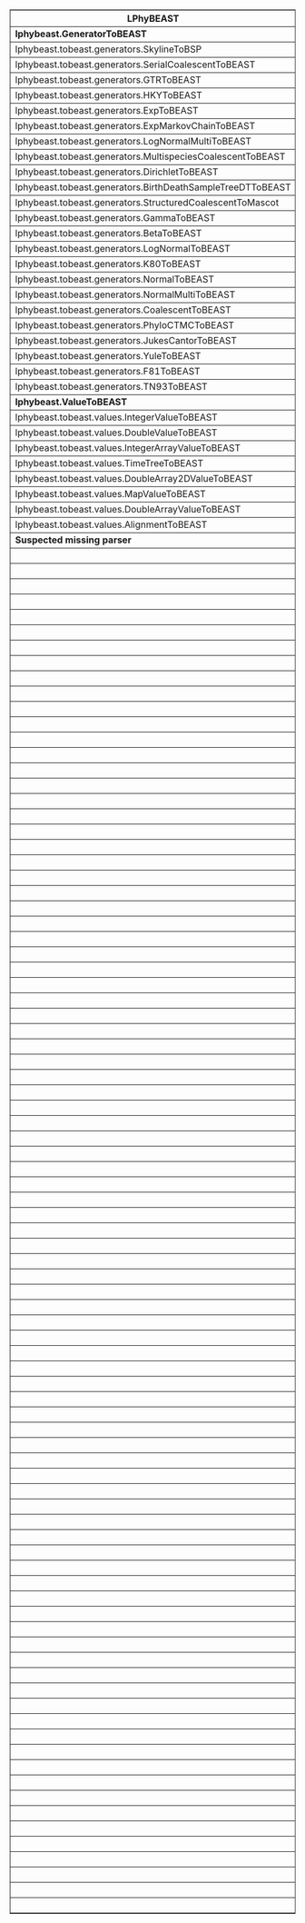 <table border="1" width="100%" style="margin: 0px;">
<thead>
<tr>
<th>LPhyBEAST</th>
<th>LPhy</th>
<th>BEAST 2</th>
</tr>
</thead>

<tbody>
<tr>
<td><b>lphybeast.GeneratorToBEAST</b></td>
<td></td>
<td></td>
</tr>
<tr>
<td>lphybeast.tobeast.generators.SkylineToBSP</td>
<td>lphy.evolution.coalescent.SkylineCoalescent</td>
<td>beast.evolution.tree.coalescent.BayesianSkyline</td>
</tr>
<tr>
<td>lphybeast.tobeast.generators.SerialCoalescentToBEAST</td>
<td>lphy.evolution.coalescent.SerialCoalescent</td>
<td>beast.evolution.tree.coalescent.Coalescent</td>
</tr>
<tr>
<td>lphybeast.tobeast.generators.GTRToBEAST</td>
<td>lphy.evolution.substitutionmodel.GTR</td>
<td>substmodels.nucleotide.GTR</td>
</tr>
<tr>
<td>lphybeast.tobeast.generators.HKYToBEAST</td>
<td>lphy.evolution.substitutionmodel.HKY</td>
<td>beast.evolution.substitutionmodel.HKY</td>
</tr>
<tr>
<td>lphybeast.tobeast.generators.ExpToBEAST</td>
<td>lphy.core.distributions.Exp</td>
<td>beast.math.distributions.Prior</td>
</tr>
<tr>
<td>lphybeast.tobeast.generators.ExpMarkovChainToBEAST</td>
<td>lphy.core.distributions.ExpMarkovChain</td>
<td>beast.math.distributions.MarkovChainDistribution</td>
</tr>
<tr>
<td>lphybeast.tobeast.generators.LogNormalMultiToBEAST</td>
<td>lphy.core.distributions.LogNormalMulti</td>
<td>beast.math.distributions.Prior</td>
</tr>
<tr>
<td>lphybeast.tobeast.generators.MultispeciesCoalescentToBEAST</td>
<td>lphy.evolution.coalescent.MultispeciesCoalescent</td>
<td>beast.evolution.speciation.GeneTreeForSpeciesTreeDistribution</td>
</tr>
<tr>
<td>lphybeast.tobeast.generators.DirichletToBEAST</td>
<td>lphy.core.distributions.Dirichlet</td>
<td>beast.math.distributions.Prior</td>
</tr>
<tr>
<td>lphybeast.tobeast.generators.BirthDeathSampleTreeDTToBEAST</td>
<td>lphy.evolution.birthdeath.BirthDeathSamplingTreeDT</td>
<td>beast.evolution.speciation.BirthDeathGernhard08Model</td>
</tr>
<tr>
<td>lphybeast.tobeast.generators.StructuredCoalescentToMascot</td>
<td>lphy.evolution.coalescent.StructuredCoalescent</td>
<td>beast.mascot.distribution.Mascot</td>
</tr>
<tr>
<td>lphybeast.tobeast.generators.GammaToBEAST</td>
<td>lphy.core.distributions.Gamma</td>
<td>beast.math.distributions.Prior</td>
</tr>
<tr>
<td>lphybeast.tobeast.generators.BetaToBEAST</td>
<td>lphy.core.distributions.Beta</td>
<td>beast.math.distributions.Prior</td>
</tr>
<tr>
<td>lphybeast.tobeast.generators.LogNormalToBEAST</td>
<td>lphy.core.distributions.LogNormal</td>
<td>beast.math.distributions.Prior</td>
</tr>
<tr>
<td>lphybeast.tobeast.generators.K80ToBEAST</td>
<td>lphy.evolution.substitutionmodel.K80</td>
<td>beast.evolution.substitutionmodel.HKY</td>
</tr>
<tr>
<td>lphybeast.tobeast.generators.NormalToBEAST</td>
<td>lphy.core.distributions.Normal</td>
<td>beast.math.distributions.Prior</td>
</tr>
<tr>
<td>lphybeast.tobeast.generators.NormalMultiToBEAST</td>
<td>lphy.core.distributions.NormalMulti</td>
<td>beast.math.distributions.Prior</td>
</tr>
<tr>
<td>lphybeast.tobeast.generators.CoalescentToBEAST</td>
<td>lphy.evolution.coalescent.Coalescent</td>
<td>beast.evolution.tree.coalescent.Coalescent</td>
</tr>
<tr>
<td>lphybeast.tobeast.generators.PhyloCTMCToBEAST</td>
<td>lphy.evolution.likelihood.PhyloCTMC</td>
<td>beast.evolution.likelihood.TreeLikelihood</td>
</tr>
<tr>
<td>lphybeast.tobeast.generators.JukesCantorToBEAST</td>
<td>lphy.evolution.substitutionmodel.JukesCantor</td>
<td>beast.evolution.substitutionmodel.JukesCantor</td>
</tr>
<tr>
<td>lphybeast.tobeast.generators.YuleToBEAST</td>
<td>lphy.evolution.birthdeath.Yule</td>
<td>beast.evolution.speciation.YuleModel</td>
</tr>
<tr>
<td>lphybeast.tobeast.generators.F81ToBEAST</td>
<td>lphy.evolution.substitutionmodel.F81</td>
<td>beast.evolution.substitutionmodel.HKY</td>
</tr>
<tr>
<td>lphybeast.tobeast.generators.TN93ToBEAST</td>
<td>lphy.evolution.substitutionmodel.TN93</td>
<td>beast.evolution.substitutionmodel.TN93</td>
</tr>
<tr>
<td><b>lphybeast.ValueToBEAST</b></td>
<td></td>
<td></td>
</tr>
<tr>
<td>lphybeast.tobeast.values.IntegerValueToBEAST</td>
<td>java.lang.Integer</td>
<td>beast.core.parameter.IntegerParameter</td>
</tr>
<tr>
<td>lphybeast.tobeast.values.DoubleValueToBEAST</td>
<td>java.lang.Double</td>
<td>beast.core.parameter.RealParameter</td>
</tr>
<tr>
<td>lphybeast.tobeast.values.IntegerArrayValueToBEAST</td>
<td>[Ljava.lang.Integer;</td>
<td>beast.core.parameter.IntegerParameter</td>
</tr>
<tr>
<td>lphybeast.tobeast.values.TimeTreeToBEAST</td>
<td>lphy.evolution.tree.TimeTree</td>
<td>beast.util.TreeParser</td>
</tr>
<tr>
<td>lphybeast.tobeast.values.DoubleArray2DValueToBEAST</td>
<td>[[Ljava.lang.Double;</td>
<td>beast.core.parameter.RealParameter</td>
</tr>
<tr>
<td>lphybeast.tobeast.values.MapValueToBEAST</td>
<td>java.util.Map</td>
<td>beast.core.parameter.RealParameter</td>
</tr>
<tr>
<td>lphybeast.tobeast.values.DoubleArrayValueToBEAST</td>
<td>[Ljava.lang.Double;</td>
<td>beast.core.parameter.RealParameter</td>
</tr>
<tr>
<td>lphybeast.tobeast.values.AlignmentToBEAST</td>
<td>lphy.evolution.alignment.Alignment</td>
<td>beast.evolution.alignment.Alignment</td>
</tr>
<tr>
<td><b>Suspected missing parser</b></td>
<td><b>Implemented LPhy</b></td>
<td><b>Implemented BEAST</b></td>
</tr>
<tr>
<td></td>
<td>lphy.core.functions.DoubleArray</td>
<td></td>
</tr>
<tr>
<td></td>
<td>lphy.core.functions.ARange</td>
<td></td>
</tr>
<tr>
<td></td>
<td>lphy.core.functions.Log</td>
<td></td>
</tr>
<tr>
<td></td>
<td>lphy.core.functions.Newick</td>
<td></td>
</tr>
<tr>
<td></td>
<td>lphy.core.functions.Range</td>
<td></td>
</tr>
<tr>
<td></td>
<td>lphy.core.functions.Exp</td>
<td></td>
</tr>
<tr>
<td></td>
<td>lphy.core.functions.NodeCount</td>
<td></td>
</tr>
<tr>
<td></td>
<td>lphy.core.functions.BinaryRateMatrix</td>
<td></td>
</tr>
<tr>
<td></td>
<td>lphy.core.functions.MigrationCount</td>
<td></td>
</tr>
<tr>
<td></td>
<td>lphy.core.functions.CoalescentCorrection</td>
<td></td>
</tr>
<tr>
<td></td>
<td>lphy.core.functions.Pow</td>
<td></td>
</tr>
<tr>
<td></td>
<td>lphy.core.functions.NTaxa</td>
<td></td>
</tr>
<tr>
<td></td>
<td>lphy.core.functions.Map</td>
<td></td>
</tr>
<tr>
<td></td>
<td>lphy.core.functions.IntegerArray</td>
<td></td>
</tr>
<tr>
<td></td>
<td>lphy.core.functions.Rep</td>
<td></td>
</tr>
<tr>
<td></td>
<td>lphy.core.functions.RootAge</td>
<td></td>
</tr>
<tr>
<td></td>
<td>lphy.core.functions.Floor</td>
<td></td>
</tr>
<tr>
<td></td>
<td>lphy.core.functions.MigrationMatrix</td>
<td></td>
</tr>
<tr>
<td></td>
<td>lphy.core.lightweight.GenerativeDistributionAdapter</td>
<td></td>
</tr>
<tr>
<td></td>
<td>lphy.graphicalModel.types.WrappedDoubleValue$WrappedDoubleGenerator</td>
<td></td>
</tr>
<tr>
<td></td>
<td>lphy.toroidalDiffusion.DihedralAngleDiffusionMatrix</td>
<td></td>
</tr>
<tr>
<td></td>
<td>lphy.parser.ExpressionNode1Arg</td>
<td></td>
</tr>
<tr>
<td></td>
<td>lphy.parser.ExpressionNode2Args</td>
<td></td>
</tr>
<tr>
<td></td>
<td>lphy.parser.ExpressionNodeWrapper</td>
<td></td>
</tr>
<tr>
<td></td>
<td>lphy.graphicalModel.RandomVariable</td>
<td></td>
</tr>
<tr>
<td></td>
<td>lphy.graphicalModel.types.StringValue</td>
<td></td>
</tr>
<tr>
<td></td>
<td>lphy.graphicalModel.types.IntegerValue</td>
<td></td>
</tr>
<tr>
<td></td>
<td>lphy.graphicalModel.types.NumberValue</td>
<td></td>
</tr>
<tr>
<td></td>
<td>lphy.graphicalModel.types.NumberArrayValue</td>
<td></td>
</tr>
<tr>
<td></td>
<td>lphy.graphicalModel.types.StringArray2DValue</td>
<td></td>
</tr>
<tr>
<td></td>
<td>lphy.graphicalModel.types.StringArrayValue</td>
<td></td>
</tr>
<tr>
<td></td>
<td>lphy.graphicalModel.types.DoubleArrayValue</td>
<td></td>
</tr>
<tr>
<td></td>
<td>lphy.graphicalModel.types.IntegerArray2DValue</td>
<td></td>
</tr>
<tr>
<td></td>
<td>lphy.graphicalModel.types.DoubleArray2DValue</td>
<td></td>
</tr>
<tr>
<td></td>
<td>lphy.graphicalModel.types.IntegerArrayValue</td>
<td></td>
</tr>
<tr>
<td></td>
<td>lphy.graphicalModel.types.DoubleValue</td>
<td></td>
</tr>
<tr>
<td></td>
<td>lphy.graphicalModel.types.WrappedDoubleValue</td>
<td></td>
</tr>
<tr>
<td></td>
<td></td>
<td>beast.app.seqgen.SimulatedAlignment</td>
</tr>
<tr>
<td></td>
<td></td>
<td>beast.evolution.alignment.AscertainedAlignment</td>
</tr>
<tr>
<td></td>
<td></td>
<td>beast.evolution.alignment.FilteredAlignment</td>
</tr>
<tr>
<td></td>
<td></td>
<td>beast.evolution.substitutionmodel.BinaryCovarion</td>
</tr>
<tr>
<td></td>
<td></td>
<td>beast.evolution.substitutionmodel.Blosum62</td>
</tr>
<tr>
<td></td>
<td></td>
<td>beast.evolution.substitutionmodel.CPREV</td>
</tr>
<tr>
<td></td>
<td></td>
<td>beast.evolution.substitutionmodel.Dayhoff</td>
</tr>
<tr>
<td></td>
<td></td>
<td>beast.evolution.substitutionmodel.GTR</td>
</tr>
<tr>
<td></td>
<td></td>
<td>beast.evolution.substitutionmodel.GeneralSubstitutionModel</td>
</tr>
<tr>
<td></td>
<td></td>
<td>beast.evolution.substitutionmodel.JTT</td>
</tr>
<tr>
<td></td>
<td></td>
<td>beast.evolution.substitutionmodel.MTREV</td>
</tr>
<tr>
<td></td>
<td></td>
<td>beast.evolution.substitutionmodel.MutationDeathModel</td>
</tr>
<tr>
<td></td>
<td></td>
<td>beast.evolution.substitutionmodel.SYM</td>
</tr>
<tr>
<td></td>
<td></td>
<td>beast.evolution.substitutionmodel.TIM</td>
</tr>
<tr>
<td></td>
<td></td>
<td>beast.evolution.substitutionmodel.TVM</td>
</tr>
<tr>
<td></td>
<td></td>
<td>beast.evolution.substitutionmodel.WAG</td>
</tr>
<tr>
<td></td>
<td></td>
<td>beast.evolution.sitemodel.SiteModel</td>
</tr>
<tr>
<td></td>
<td></td>
<td>beast.evolution.branchratemodel.RandomLocalClockModel</td>
</tr>
<tr>
<td></td>
<td></td>
<td>beast.evolution.branchratemodel.StrictClockModel</td>
</tr>
<tr>
<td></td>
<td></td>
<td>beast.evolution.branchratemodel.UCRelaxedClockModel</td>
</tr>
<tr>
<td></td>
<td></td>
<td>beast.math.distributions.Beta</td>
</tr>
<tr>
<td></td>
<td></td>
<td>beast.math.distributions.ChiSquare</td>
</tr>
<tr>
<td></td>
<td></td>
<td>beast.math.distributions.Dirichlet</td>
</tr>
<tr>
<td></td>
<td></td>
<td>beast.math.distributions.Exponential</td>
</tr>
<tr>
<td></td>
<td></td>
<td>beast.math.distributions.Gamma</td>
</tr>
<tr>
<td></td>
<td></td>
<td>beast.math.distributions.InverseGamma</td>
</tr>
<tr>
<td></td>
<td></td>
<td>beast.math.distributions.LaplaceDistribution</td>
</tr>
<tr>
<td></td>
<td></td>
<td>beast.math.distributions.LogNormalDistributionModel</td>
</tr>
<tr>
<td></td>
<td></td>
<td>beast.math.distributions.Normal</td>
</tr>
<tr>
<td></td>
<td></td>
<td>beast.math.distributions.OneOnX</td>
</tr>
<tr>
<td></td>
<td></td>
<td>beast.math.distributions.Poisson</td>
</tr>
<tr>
<td></td>
<td></td>
<td>beast.math.distributions.Uniform</td>
</tr>
<tr>
<td></td>
<td></td>
<td>beast.core.parameter.BooleanParameter</td>
</tr>
<tr>
<td></td>
<td></td>
<td>beast.core.parameter.GeneralParameterList$QuietParameter</td>
</tr>
<tr>
<td></td>
<td></td>
<td>beast.core.util.CompoundDistribution</td>
</tr>
<tr>
<td></td>
<td></td>
<td>beast.evolution.likelihood.BeagleTreeLikelihood</td>
</tr>
<tr>
<td></td>
<td></td>
<td>beast.evolution.likelihood.GenericTreeLikelihood</td>
</tr>
<tr>
<td></td>
<td></td>
<td>beast.evolution.likelihood.ThreadedTreeLikelihood</td>
</tr>
<tr>
<td></td>
<td></td>
<td>beast.evolution.speciation.CalibratedBirthDeathModel</td>
</tr>
<tr>
<td></td>
<td></td>
<td>beast.evolution.speciation.CalibratedYuleModel</td>
</tr>
<tr>
<td></td>
<td></td>
<td>beast.evolution.speciation.SpeciesTreeDistribution</td>
</tr>
<tr>
<td></td>
<td></td>
<td>beast.evolution.speciation.SpeciesTreePopFunction</td>
</tr>
<tr>
<td></td>
<td></td>
<td>beast.evolution.speciation.SpeciesTreePrior</td>
</tr>
<tr>
<td></td>
<td></td>
<td>beast.evolution.tree.TreeDistribution</td>
</tr>
<tr>
<td></td>
<td></td>
<td>beast.math.distributions.MRCAPrior</td>
</tr>
<tr>
<td></td>
<td></td>
<td>beast.evolution.datatype.Aminoacid</td>
</tr>
<tr>
<td></td>
<td></td>
<td>beast.evolution.datatype.Binary</td>
</tr>
<tr>
<td></td>
<td></td>
<td>beast.evolution.datatype.IntegerData</td>
</tr>
<tr>
<td></td>
<td></td>
<td>beast.evolution.datatype.Nucleotide</td>
</tr>
<tr>
<td></td>
<td></td>
<td>beast.evolution.datatype.StandardData</td>
</tr>
<tr>
<td></td>
<td></td>
<td>beast.evolution.datatype.TwoStateCovarion</td>
</tr>
<tr>
<td></td>
<td></td>
<td>beast.evolution.datatype.UserDataType</td>
</tr>
</tbody>
</table>
